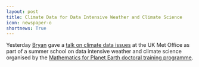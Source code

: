 ```yaml
---
layout: post
title: Climate Data for Data Intensive Weather and Climate Science
icon: newspaper-o
shortnews: True
---
```


Yesterday [Bryan](/bio/bryan) gave a [talk  on climate data issues](https://www.bnlawrence.net/talks/2018/06/climate-data-for-mpe/) at the UK Met Office as part of a summer school on data intensive weather and climate science organised by the [Mathematics for Planet Earth doctoral training programme](https://mpecdt.org/).
